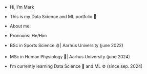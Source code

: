 - Hi, I’m Mark
- This is my Data Science and ML portfolio 📀

- About me:
- Pronouns: He/Him
- BSc in Sports Science 🩸| Aarhus University (june 2022)
- MSc in Human Physiology 🐀| Aarhus University (june 2024)
- I’m currently learning Data Science 🧮 and ML ⚙️ (since sep. 2024)

<!---
1markmus/1markmus is a ✨ special ✨ repository because its `README.md` (this file) appears on your GitHub profile.
You can click the Preview link to take a look at your changes.
--->
